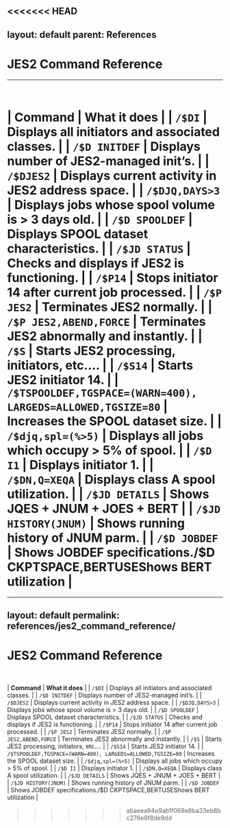 <<<<<<< HEAD
---
layout: default
parent: References
---

# JES2 Command Reference

<hr>
&nbsp;

| **Command** | **What it does** | 
| `/$DI` | Displays all initiators and associated classes. | 
| `/$D INITDEF` | Displays number of JES2-managed init’s. |
| `/$DJES2` | Displays current activity in JES2 address space. | 
| `/$DJQ,DAYS>3` | Displays jobs whose spool volume is > 3 days old. |
| `/$D SPOOLDEF` | Displays SPOOL dataset characteristics. | 
| `/$JD STATUS` | Checks and displays if JES2 is functioning. | 
| `/$P14` | Stops initiator 14 after current job processed. | 
| `/$P JES2` | Terminates JES2 normally. |
| `/$P JES2,ABEND,FORCE` | Terminates JES2 abnormally and instantly. | 
| `/$S` | Starts JES2 processing, initiators, etc.... |
| `/$S14` | Starts JES2 initiator 14. |
| `/$TSPOOLDEF,TGSPACE=(WARN=400), LARGEDS=ALLOWED,TGSIZE=80` | Increases the SPOOL dataset size. |
| `/$djq,spl=(%>5)` | Displays all jobs which occupy > 5% of spool. |
| `/$D I1` | Displays initiator 1. |
| `/$DN,Q=XEQA` | Displays class A spool utilization. | 
| `/$JD DETAILS` | Shows JQES + JNUM + JOES + BERT | 
| `/$JD HISTORY(JNUM)` | Shows running history of JNUM parm. |
| `/$D JOBDEF` | Shows JOBDEF specifications./$D CKPTSPACE,BERTUSEShows BERT utilization |
=======
---
layout: default
permalink: references/jes2_command_reference/
---

# JES2 Command Reference

&nbsp;

| **Command** | **What it does** | 
| `/$DI` | Displays all initiators and associated classes. | 
| `/$D INITDEF` | Displays number of JES2-managed init’s. |
| `/$DJES2` | Displays current activity in JES2 address space. | 
| `/$DJQ,DAYS>3` | Displays jobs whose spool volume is > 3 days old. |
| `/$D SPOOLDEF` | Displays SPOOL dataset characteristics. | 
| `/$JD STATUS` | Checks and displays if JES2 is functioning. | 
| `/$P14` | Stops initiator 14 after current job processed. | 
| `/$P JES2` | Terminates JES2 normally. |
| `/$P JES2,ABEND,FORCE` | Terminates JES2 abnormally and instantly. | 
| `/$S` | Starts JES2 processing, initiators, etc.... |
| `/$S14` | Starts JES2 initiator 14. |
| `/$TSPOOLDEF,TGSPACE=(WARN=400), LARGEDS=ALLOWED,TGSIZE=80` | Increases the SPOOL dataset size. |
| `/$djq,spl=(%>5)` | Displays all jobs which occupy > 5% of spool. |
| `/$D I1` | Displays initiator 1. |
| `/$DN,Q=XEQA` | Displays class A spool utilization. | 
| `/$JD DETAILS` | Shows JQES + JNUM + JOES + BERT | 
| `/$JD HISTORY(JNUM)` | Shows running history of JNUM parm. |
| `/$D JOBDEF` | Shows JOBDEF specifications./$D CKPTSPACE,BERTUSEShows BERT utilization |
>>>>>>> abaeea94e9ab1f068e8ba33eb8bc276e6f8de9dd
